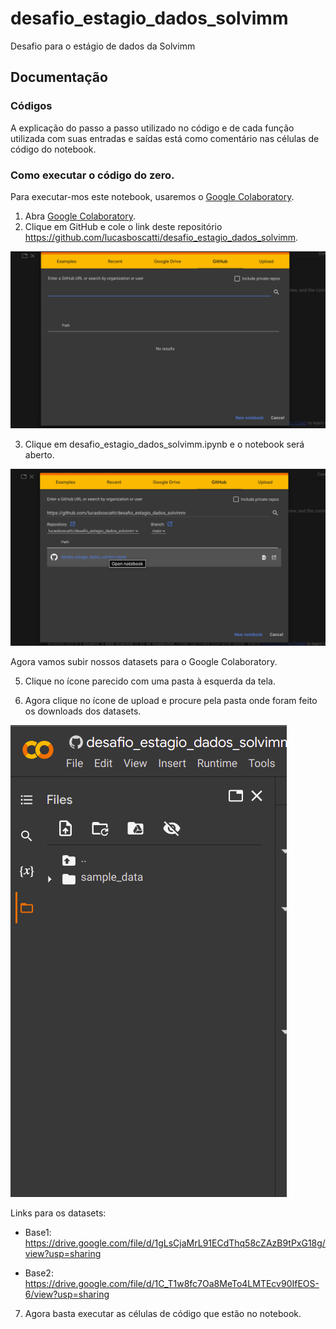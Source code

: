 # desafio_estagio_dados_solvimm
Desafio para o estágio de dados da Solvimm

## Documentação

### Códigos
A explicação do passo a passo utilizado no código e de cada função utilizada com suas entradas e saídas está como comentário nas células de código do notebook.

### Como executar o código do zero.
Para executar-mos este notebook, usaremos o [Google Colaboratory](https://colab.research.google.com/).

1) Abra [Google Colaboratory]('https://colab.research.google.com/').
2) Clique em GitHub e cole o link deste repositório https://github.com/lucasboscatti/desafio_estagio_dados_solvimm.

![](https://github.com/lucasboscatti/desafio_estagio_dados_solvimm/blob/main/images/colab1.png)

3) Clique em desafio_estagio_dados_solvimm.ipynb e o notebook será aberto.

![](https://github.com/lucasboscatti/desafio_estagio_dados_solvimm/blob/main/images/colab2.png)

Agora vamos subir nossos datasets para o Google Colaboratory.

5) Clique no ícone parecido com uma pasta à esquerda da tela. 

6) Agora clique no ícone de upload e procure pela pasta onde foram feito os downloads dos datasets.


![](https://github.com/lucasboscatti/desafio_estagio_dados_solvimm/blob/main/images/colab3.png)


Links para os datasets:
- Base1:
https://drive.google.com/file/d/1gLsCjaMrL91ECdThq58cZAzB9tPxG18g/view?usp=sharing

- Base2:
https://drive.google.com/file/d/1C_T1w8fc7Oa8MeTo4LMTEcv90IfEOS-6/view?usp=sharing


7) Agora basta executar as células de código que estão no notebook.
    